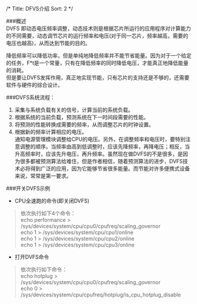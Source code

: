 /*
 Title: DFVS介绍
 Sort: 2
 */

###概述  
DVFS 即动态电压频率调整，动态技术则是根据芯片所运行的应用程序对计算能力的不同需要，动态调节芯片的运行频率和电压(对于同一芯片，频率越高，需要的电压也越高)，从而达到节能的目的。  

降低频率可以降低功率，但是单纯地降低频率并不能节省能量。因为对于一个给定的任务，F*t是一个常量，只有在降低频率的同时降低电压，才能真正地降低能量的消耗。   
但是要让DVFS发挥作用，真正地实现节能，只有芯片的支持还是不够的，还需要软件与硬件的综合设计。

###DVFS系统流程： 
1. 采集与系统负载有关的信号，计算当前的系统负载。 
2. 根据系统的当前负载，预测系统在下一时间段需要的性能。 
3. 将预测的性能转换成需要的频率，从而调整芯片的时钟设置。 
4. 根据新的频率计算相应的电压。  
    通知电源管理模块调整给CPU的电压。另外，在调整频率和电压时，要特别注意调整的顺序。当频率由高到低调整时，应该先降频率，再降电压；相反，当升高频率时，应该先升电压，再升频率。虽然现在做DVFS的不是很多，是因为很多都被预测算法给难住，但是作者相信，随着预测算法的进步，DVFS技术必将得到广泛的应用，因为它能够节省很多能量。而节能对许多便携式设备来说，常常是第一要求。  

###开关DVFS示例  
* CPU全速跑的命令(即关闭DVFS)  
>依次执行如下4个命令：   
    echo performance > /sys/devices/system/cpu/cpu0/cpufreq/scaling_governor  
    echo 1 > /sys/devices/system/cpu/cpu1/online  
    echo 1 > /sys/devices/system/cpu/cpu2/online  
    echo 1 > /sys/devices/system/cpu/cpu3/online  

* 打开DVFS命令  
>依次执行如下命令：  
    echo hotplug > /sys/devices/system/cpu/cpu0/cpufreq/scaling_governor  
    echo 0 > /sys/devices/system/cpu/cpufreq/hotplug/is_cpu_hotplug_disable




